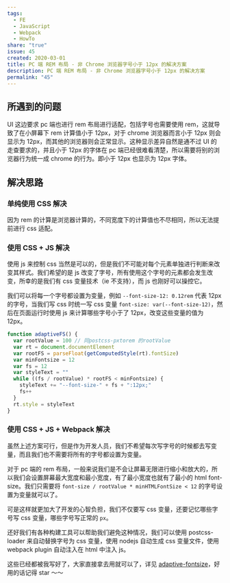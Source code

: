 ```yaml
---  
tags:  
  - FE  
  - JavaScript  
  - Webpack  
  - HowTo  
share: "true"  
issue: 45
created: 2020-03-01
title: PC 端 REM 布局 - 非 Chrome 浏览器字号小于 12px 的解决方案
description: PC 端 REM 布局 - 非 Chrome 浏览器字号小于 12px 的解决方案
permalink: "45"
---  
```

  
## 所遇到的问题  
  
UI 这边要求 pc 端也进行 rem 布局进行适配，包括字号也需要使用 rem，这就导致了在小屏幕下 rem 计算值小于 12px，对于 chrome 浏览器而言小于 12px 则会显示为 12px，而其他的浏览器则会正常显示。这种显示差异自然是通不过 UI 的走查要求的，并且小于 12px 的字体在 pc 端已经很难看清楚，所以需要将别的浏览器行为统一成 chrome 的行为。即小于 12px 也显示为 12px 字体。  
  
## 解决思路  
  
### 单纯使用 CSS 解决  
  
因为 rem 的计算是浏览器计算的，不同宽度下的计算值也不尽相同，所以无法提前进行 css 适配。  
  
### 使用 CSS + JS 解决  
  
使用 js 来控制 css 当然是可以的，但是我们不可能对每个元素单独进行判断来改变其样式。我们希望的是 js 改变了字号，所有使用这个字号的元素都会发生改变，所幸的是我们有 css 变量技术（ie 不支持），而 js 也刚好可以操控它。  
  
我们可以将每一个字号都设置为变量，例如 `--font-size-12: 0.12rem` 代表 12px 的字号，当我们写 css 时统一写 css 变量 `font-size: var(--font-size-12)`，然后在页面运行时使用 js 来计算哪些字号小于了 12px，改变这些变量的值为 12px。  
  
```js  
function adaptiveFS() {  
  var rootValue = 100 // 同postcss-pxtorem 的rootValue  
  var rt = document.documentElement  
  var rootFS = parseFloat(getComputedStyle(rt).fontSize)  
  var minFontsize = 12  
  var fs = 12  
  var styleText = ""  
  while ((fs / rootValue) * rootFS < minFontsize) {  
    styleText += "--font-size-" + fs + ":12px;"  
    fs++  
  }  
  rt.style = styleText  
}  
```  
  
### 使用 CSS + JS + Webpack 解决  
  
虽然上述方案可行，但是作为开发人员，我们不希望每次写字号的时候都去写变量，而且我们也不需要将所有的字号都设置为变量。  
  
对于 pc 端的 rem 布局，一般来说我们是不会让屏幕无限进行缩小和放大的，所以我们会设置屏幕最大宽度和最小宽度，有了最小宽度也就有了最小的 html font-size。我们只需要将 `font-size / rootValue * minHTMLFontSize < 12` 的字号设置为变量就可以了。  
  
可是这样就更加大了开发的心智负担，我们不仅要写 css 变量，还要记忆哪些字号写 css 变量，哪些字号写正常的 `px`。  
  
还好我们有各种构建工具可以帮助我们避免这种情况，我们可以使用 postcss-loader 来自动替换字号为 css 变量，使用 nodejs 自动生成 css 变量文件，使用 webpack plugin 自动注入在 html 中注入 js。  
  
这些已经都被我写好了，大家直接拿去用就可以了，详见 [adaptive-fontsize](https://github.com/lei4519/adaptiveFontsize)，好用的话记得 star ～～  

